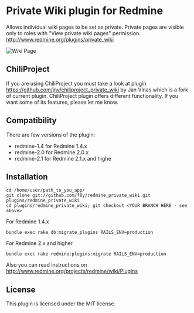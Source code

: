 # Private Wiki plugin for Redmine

Allows individual wiki pages to be set as private. Private pages are visible only to roles with "View private wiki pages" permission.
http://www.redmine.org/plugins/private_wiki

![Wiki Page](https://github.com/f0y/redmine_private_wiki/raw/devel/doc/private_wiki.png)

## ChiliProject

If you are using ChiliProject you must take a look at plugin https://github.com/jnv/chiliproject_private_wiki by Jan Vlnas
which is a fork of current plugin. ChiliProject plugin offers different functionality. If you want some of its features, please let me know.

## Compatibility

There are few versions of the plugin:
* redmine-1.4 for Redmine 1.4.x
* redmine-2.0 for Redmine 2.0.x
* redmine-2.1 for Redmine 2.1.x and highe

## Installation

    cd /home/user/path_to_you_app/
    git clone git://github.com/f0y/redmine_private_wiki.git plugins/redmine_private_wiki
    cd plugins/redmine_private_wiki; git checkout <YOUR BRANCH HERE - see above>

For Redmine 1.4.x

    bundle exec rake db:migrate_plugins RAILS_ENV=production

For Redmine 2.x and higher

    bundle exec rake redmine:plugins:migrate RAILS_ENV=production

Also you can read instructions on http://www.redmine.org/projects/redmine/wiki/Plugins

## License

This plugin is licensed under the MIT license.
